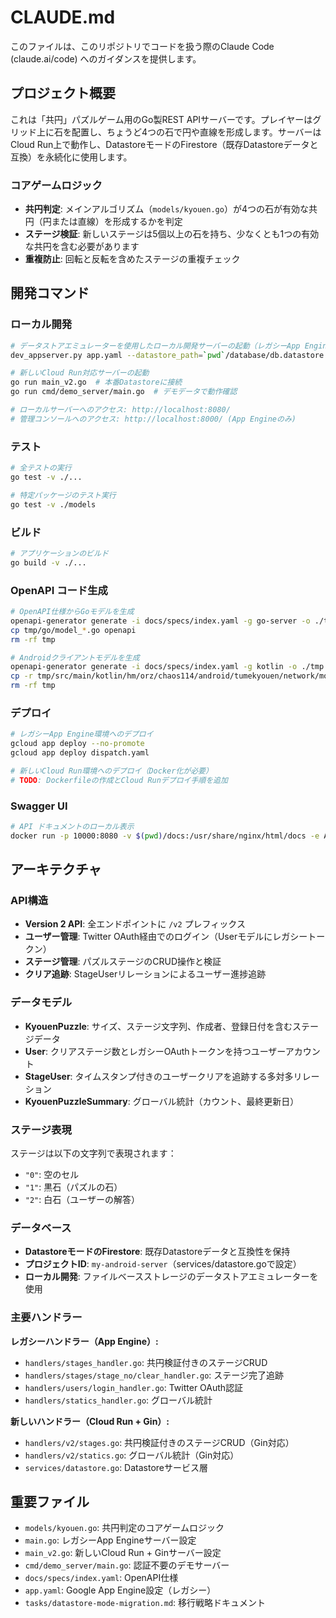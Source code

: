 # CLAUDE.md

このファイルは、このリポジトリでコードを扱う際のClaude Code (claude.ai/code) へのガイダンスを提供します。

## プロジェクト概要

これは「共円」パズルゲーム用のGo製REST APIサーバーです。プレイヤーはグリッド上に石を配置し、ちょうど4つの石で円や直線を形成します。サーバーはCloud Run上で動作し、DatastoreモードのFirestore（既存Datastoreデータと互換）を永続化に使用します。

### コアゲームロジック
- **共円判定**: メインアルゴリズム（`models/kyouen.go`）が4つの石が有効な共円（円または直線）を形成するかを判定
- **ステージ検証**: 新しいステージは5個以上の石を持ち、少なくとも1つの有効な共円を含む必要があります
- **重複防止**: 回転と反転を含めたステージの重複チェック

## 開発コマンド

### ローカル開発
```bash
# データストアエミュレーターを使用したローカル開発サーバーの起動（レガシーApp Engine）
dev_appserver.py app.yaml --datastore_path=`pwd`/database/db.datastore -A my-android-server --support_datastore_emulator True --enable_host_checking=false

# 新しいCloud Run対応サーバーの起動
go run main_v2.go  # 本番Datastoreに接続
go run cmd/demo_server/main.go  # デモデータで動作確認

# ローカルサーバーへのアクセス: http://localhost:8080/
# 管理コンソールへのアクセス: http://localhost:8000/ (App Engineのみ)
```

### テスト
```bash
# 全テストの実行
go test -v ./...

# 特定パッケージのテスト実行
go test -v ./models
```

### ビルド
```bash
# アプリケーションのビルド
go build -v ./...
```

### OpenAPI コード生成
```bash
# OpenAPI仕様からGoモデルを生成
openapi-generator generate -i docs/specs/index.yaml -g go-server -o ./tmp
cp tmp/go/model_*.go openapi
rm -rf tmp

# Androidクライアントモデルを生成
openapi-generator generate -i docs/specs/index.yaml -g kotlin -o ./tmp --additional-properties="packageName=hm.orz.chaos114.android.tumekyouen.network"
cp -r tmp/src/main/kotlin/hm/orz/chaos114/android/tumekyouen/network/models ../kyouen-android/app/src/main/java/hm/orz/chaos114/android/tumekyouen/network
rm -rf tmp
```

### デプロイ
```bash
# レガシーApp Engine環境へのデプロイ
gcloud app deploy --no-promote
gcloud app deploy dispatch.yaml

# 新しいCloud Run環境へのデプロイ（Docker化が必要）
# TODO: Dockerfileの作成とCloud Runデプロイ手順を追加
```

### Swagger UI
```bash
# API ドキュメントのローカル表示
docker run -p 10000:8080 -v $(pwd)/docs:/usr/share/nginx/html/docs -e API_URL=http://localhost:10000/docs/specs/index.yaml swaggerapi/swagger-ui
```

## アーキテクチャ

### API構造
- **Version 2 API**: 全エンドポイントに `/v2` プレフィックス
- **ユーザー管理**: Twitter OAuth経由でのログイン（Userモデルにレガシートークン）
- **ステージ管理**: パズルステージのCRUD操作と検証
- **クリア追跡**: StageUserリレーションによるユーザー進捗追跡

### データモデル
- **KyouenPuzzle**: サイズ、ステージ文字列、作成者、登録日付を含むステージデータ
- **User**: クリアステージ数とレガシーOAuthトークンを持つユーザーアカウント
- **StageUser**: タイムスタンプ付きのユーザークリアを追跡する多対多リレーション
- **KyouenPuzzleSummary**: グローバル統計（カウント、最終更新日）

### ステージ表現
ステージは以下の文字列で表現されます：
- `"0"`: 空のセル
- `"1"`: 黒石（パズルの石）
- `"2"`: 白石（ユーザーの解答）

### データベース
- **DatastoreモードのFirestore**: 既存Datastoreデータと互換性を保持
- **プロジェクトID**: `my-android-server`（services/datastore.goで設定）
- **ローカル開発**: ファイルベースストレージのデータストアエミュレーターを使用

### 主要ハンドラー
**レガシーハンドラー（App Engine）:**
- `handlers/stages_handler.go`: 共円検証付きのステージCRUD
- `handlers/stages/stage_no/clear_handler.go`: ステージ完了追跡
- `handlers/users/login_handler.go`: Twitter OAuth認証
- `handlers/statics_handler.go`: グローバル統計

**新しいハンドラー（Cloud Run + Gin）:**
- `handlers/v2/stages.go`: 共円検証付きのステージCRUD（Gin対応）
- `handlers/v2/statics.go`: グローバル統計（Gin対応）
- `services/datastore.go`: Datastoreサービス層

## 重要ファイル
- `models/kyouen.go`: 共円判定のコアゲームロジック
- `main.go`: レガシーApp Engineサーバー設定
- `main_v2.go`: 新しいCloud Run + Ginサーバー設定
- `cmd/demo_server/main.go`: 認証不要のデモサーバー
- `docs/specs/index.yaml`: OpenAPI仕様
- `app.yaml`: Google App Engine設定（レガシー）
- `tasks/datastore-mode-migration.md`: 移行戦略ドキュメント